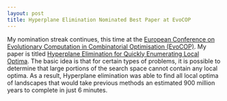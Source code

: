```yaml
---
layout: post
title: Hyperplane Elimination Nominated Best Paper at EvoCOP
---
```

My nomination streak continues, this time at the
[European Conference on Evolutionary Computation in Combinatorial Optimisation (EvoCOP)](http://www.evostar.org/2016/cfp_evocop.php).
My paper is titled [Hyperplane Elimination for Quickly Enumerating Local Optima](http://link.springer.com/chapter/10.1007/978-3-319-30698-8_11).
The basic idea is that for certain types of problems, it is possible to determine that large portions of the search space
cannot contain any local optima. As a result, Hyperplane elimination was able to find all local optima of landscapes
that would take previous methods an estimated 900 million years to complete in just 6 minutes.
